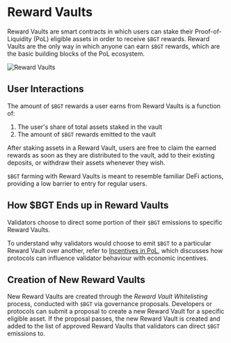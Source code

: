 # Reward Vaults

Reward Vaults are smart contracts in which users can stake their Proof-of-Liquidity (PoL) eligible assets in order to receive `$BGT` rewards. Reward Vaults are the only way in which anyone can earn `$BGT` rewards, which are the basic building blocks of the PoL ecosystem.

![Reward Vaults](/assets/reward-vaults.png)

## User Interactions

The amount of `$BGT` rewards a user earns from Reward Vaults is a function of:

1. The user's share of total assets staked in the vault
2. The amount of `$BGT` rewards emitted to the vault

After staking assets in a Reward Vault, users are free to claim the earned rewards as soon as they are distributed to the vault, add to their existing deposits, or withdraw their assets whenever they wish.

`$BGT` farming with Reward Vaults is meant to resemble familiar DeFi actions, providing a low barrier to entry for regular users.

## How $BGT Ends up in Reward Vaults

Validators choose to direct some portion of their `$BGT` emissions to specific Reward Vaults.

To understand why validators would choose to emit `$BGT` to a particular Reward Vault over another, refer to [Incentives in PoL](/learn/pol/incentives), which discusses how protocols can influence validator behaviour with economic incentives.

## Creation of New Reward Vaults

New Reward Vaults are created through the _Reward Vault Whitelisting_ process, conducted with `$BGT` via governance proposals. Developers or protocols can submit a proposal to create a new Reward Vault for a specific eligible asset. If the proposal passes, the new Reward Vault is created and added to the list of approved Reward Vaults that validators can direct `$BGT` emissions to.
